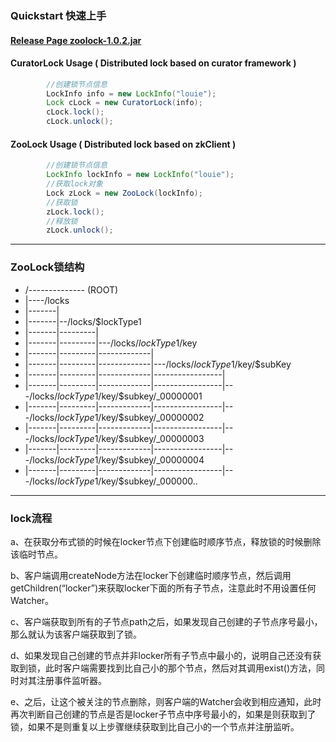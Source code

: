 ### Quickstart 快速上手
#### [Release Page zoolock-1.0.2.jar](https://github.com/louiegit/zoolock/releases)

#### CuratorLock Usage ( Distributed lock based on curator framework )
```java
        //创建锁节点信息
        LockInfo info = new LockInfo("louie");
        Lock cLock = new CuratorLock(info);
        cLock.lock();
        cLock.unlock();
```
#### ZooLock Usage ( Distributed lock based on zkClient )
```java
        //创建锁节点信息
        LockInfo lockInfo = new LockInfo("louie");
        //获取lock对象
        Lock zLock = new ZooLock(lockInfo);
        //获取锁
        zLock.lock();
        //释放锁
        zLock.unlock();
```
---

### ZooLock锁结构
*  /-------------- (ROOT)
*  |----/locks
*  |-------|
*  |-------|--/locks/$lockType1
*  |-------|---------|
*  |-------|---------|---/locks/$lockType1/$key
*  |-------|---------|-------------|
*  |-------|---------|-------------|---/locks/$lockType1/$key/$subKey
*  |-------|---------|-------------|-----------------|
*  |-------|---------|-------------|-----------------|---/locks/$lockType1/$key/$subkey/_00000001
*  |-------|---------|-------------|-----------------|---/locks/$lockType1/$key/$subkey/_00000002
*  |-------|---------|-------------|-----------------|---/locks/$lockType1/$key/$subkey/_00000003
*  |-------|---------|-------------|-----------------|---/locks/$lockType1/$key/$subkey/_00000004
*  |-------|---------|-------------|-----------------|---/locks/$lockType1/$key/$subkey/_000000..
 
---

### lock流程
a、在获取分布式锁的时候在locker节点下创建临时顺序节点，释放锁的时候删除该临时节点。

b、客户端调用createNode方法在locker下创建临时顺序节点，然后调用getChildren(“locker”)来获取locker下面的所有子节点，注意此时不用设置任何Watcher。

c、客户端获取到所有的子节点path之后，如果发现自己创建的子节点序号最小，那么就认为该客户端获取到了锁。

d、如果发现自己创建的节点并非locker所有子节点中最小的，说明自己还没有获取到锁，此时客户端需要找到比自己小的那个节点，然后对其调用exist()方法，同时对其注册事件监听器。

e、之后，让这个被关注的节点删除，则客户端的Watcher会收到相应通知，此时再次判断自己创建的节点是否是locker子节点中序号最小的，如果是则获取到了锁，如果不是则重复以上步骤继续获取到比自己小的一个节点并注册监听。

